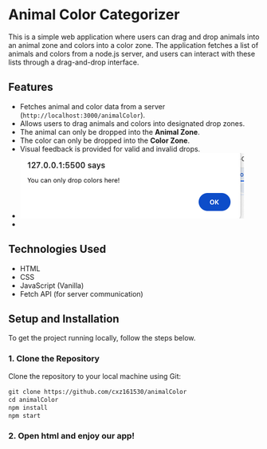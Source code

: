 # Animal Color Categorizer

This is a simple web application where users can drag and drop animals into an animal zone and colors into a color zone. The application fetches a list of animals and colors from a node.js server, and users can interact with these lists through a drag-and-drop interface.

## Features

- Fetches animal and color data from a server (`http://localhost:3000/animalColor`).
- Allows users to drag animals and colors into designated drop zones.
- The animal can only be dropped into the **Animal Zone**.
- The color can only be dropped into the **Color Zone**.
- Visual feedback is provided for valid and invalid drops.
- ![alt text](image.png)
- 


## Technologies Used

- HTML
- CSS
- JavaScript (Vanilla)
- Fetch API (for server communication)

## Setup and Installation

To get the project running locally, follow the steps below.

### 1. Clone the Repository

Clone the repository to your local machine using Git:

```
git clone https://github.com/cxz161530/animalColor
cd animalColor
npm install
npm start
```


### 2. Open html and enjoy our app!


